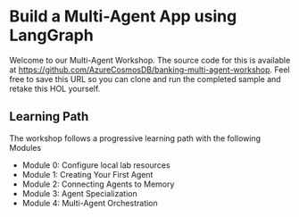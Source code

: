 # Build a Multi-Agent App using LangGraph

Welcome to our Multi-Agent Workshop. The source code for this is available at <https://github.com/AzureCosmosDB/banking-multi-agent-workshop>. Feel free to save this URL so you can clone and run the completed sample and retake this HOL yourself.

## Learning Path

The workshop follows a progressive learning path with the following Modules

- Module 0: Configure local lab resources
- Module 1: Creating Your First Agent
- Module 2: Connecting Agents to Memory
- Module 3: Agent Specialization
- Module 4: Multi-Agent Orchestration
